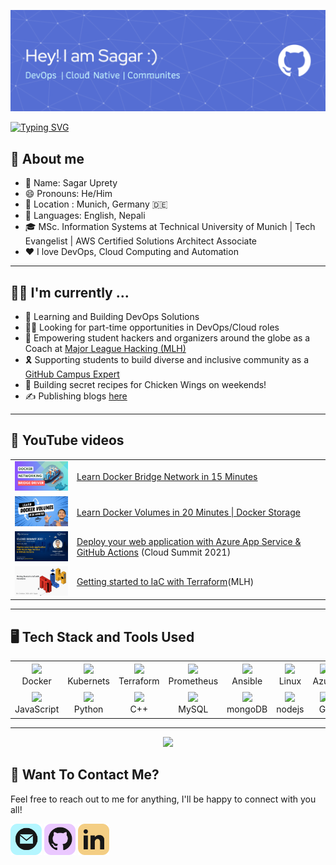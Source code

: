 ![Header](./assets/github-header-image.png)

[![Typing SVG](https://readme-typing-svg.demolab.com/?lines=Welcome+to+my+Profile!;Diving+into+DevOps+and+Cloud;Loves+Hackathons&font=Fira%20Code&center=true&width=440&height=45&color=556ED2&vCenter=true&size=22)](https://git.io/typing-svg)

<h2> 🤘 About me </h2>

<ul>
<li> 👤 Name: Sagar Uprety </li>
<li> 😄 Pronouns: He/Him </li>
<li> 📌 Location : Munich, Germany 🇩🇪 </li>
<li> 📢 Languages: English, Nepali
<li> 🎓 MSc. Information Systems at Technical University of Munich | Tech Evangelist | AWS Certified Solutions Architect Associate </li>
<li> ❤️ I love DevOps, Cloud Computing and Automation </li>
</ul>

--- 
<h2 > 👨‍💻 I'm currently ...</h2>

- 🔭 Learning and Building DevOps Solutions
- 🧑‍💻 Looking for part-time opportunities in DevOps/Cloud roles
- 🥳 Empowering student hackers and organizers around the globe as a Coach at [Major League Hacking (MLH)](https://mlh.io/)
- 🎗️ Supporting students to build diverse and inclusive community as a [GitHub Campus Expert](https://education.github.com/experts)
- 🍗 Building secret recipes for Chicken Wings on weekends!
- ✍️ Publishing blogs [here](https://sagaruprety.com.np/) 

---

<h2 > 🎥 YouTube videos </h2>

<table>
<!-- YOUTUBE-VIDEOS-LIST:START -->
<tr><td><a href="https://www.youtube.com/watch?v=jCJAiOSuOkg"><img width="150px" src="./assets/yt-3.png"></a></td>
<td><a href="https://www.youtube.com/watch?v=jCJAiOSuOkg">Learn Docker Bridge Network in 15 Minutes
</a> <br/></td></tr>
<tr><td><a href="https://www.youtube.com/watch?v=EKCs25wL_Vg"><img width="150px" src="./assets/yt-5.png"></a></td>
<td><a href="https://www.youtube.com/watch?v=EKCs25wL_Vg">Learn Docker Volumes in 20 Minutes | Docker Storage
</a> <br/></td></tr>
<tr><td><a href="https://www.youtube.com/watch?v=PoL1lDrZ6hE&list=PLLrYSkpcHmySGiEeS5tDsIUDW8zG6myBa"><img width="150px" src="./assets/yt-1.jpeg"></a></td>
<td><a href="https://www.youtube.com/watch?v=PoL1lDrZ6hE&list=PLLrYSkpcHmySGiEeS5tDsIUDW8zG6myBa">Deploy your web application with Azure App Service & GitHub Actions</a> (Cloud Summit 2021)<br/></td></tr>
<tr><td><a href="https://www.youtube.com/watch?v=fG5BL7Uisag"><img width="140px" src="./assets/yt-4.png"></a></td>
<td><a href="https://www.youtube.com/watch?v=fG5BL7Uisag">Getting started to IaC with Terraform</a>(MLH)<br/></td></tr>
<!-- YOUTUBE-VIDEOS-LIST:END -->
</table>

---

<h2>🖥️ Tech Stack and Tools Used</h2>

<table>
<tr>
    <td align="center" width="96" height="40">
            <img src="https://cdn.jsdelivr.net/gh/devicons/devicon/icons/docker/docker-original.svg" />
    <br>Docker
    </td>
    <td align="center" width="96" height="40">
            <img src="https://cdn.jsdelivr.net/gh/devicons/devicon/icons/kubernetes/kubernetes-plain.svg" />
    <br>Kubernets
    </td>
    <td align="center" width="96" height="40">
            <img src="https://cdn.jsdelivr.net/gh/devicons/devicon/icons/terraform/terraform-original.svg" />
    <br>Terraform
    </td>
    <td align="center" width="96" height="40">
            <img src="https://cdn.jsdelivr.net/gh/devicons/devicon/icons/prometheus/prometheus-original.svg" />
    <br>Prometheus
    </td>
    <td align="center" width="96" height="40">
            <img src="https://cdn.jsdelivr.net/gh/devicons/devicon/icons/ansible/ansible-original.svg" />
    <br>Ansible
    </td>
    <td align="center" width="96" height="40">
            <img src="https://cdn.jsdelivr.net/gh/devicons/devicon/icons/linux/linux-original.svg" />
    <br>Linux
    </td>
    <td align="center" width="96" height="40">
            <img src="https://cdn.jsdelivr.net/gh/devicons/devicon/icons/azure/azure-original.svg" />
    <br>Azure
    </td>
      <td align="center" width="96" height="40">
            <img src="https://cdn.jsdelivr.net/gh/devicons/devicon@latest/icons/amazonwebservices/amazonwebservices-original-wordmark.svg" />
    <br>AWS
    </td>
    <td align="center" width="96" height="40">
            <img src="https://cdn.jsdelivr.net/gh/devicons/devicon/icons/vscode/vscode-original.svg" />
    <br>VsCode
    </td>
<tr>
    <td align="center"  width="96" height="40">
        <img src="https://cdn.jsdelivr.net/gh/devicons/devicon/icons/javascript/javascript-original.svg" />
    <br>JavaScript
    </td>
    <td align="center"  width="96"height="40" >
            <img src="https://cdn.jsdelivr.net/gh/devicons/devicon/icons/python/python-original.svg" />
    <br>Python
    </td>
    <td align="center"  width="96" height="40">
            <img src="https://cdn.jsdelivr.net/gh/devicons/devicon/icons/cplusplus/cplusplus-original.svg" />
    <br>C++
    </td>
    </td>
    <td align="center" width="96" height="40">
            <img src="https://cdn.jsdelivr.net/gh/devicons/devicon/icons/mysql/mysql-original.svg" />
    <br>MySQL
    </td>
    <td align="center" width="96" height="40">
            <img src="https://cdn.jsdelivr.net/gh/devicons/devicon/icons/mongodb/mongodb-original.svg" />
    <br>mongoDB
    </td>
    <td align="center" width="96" height="40">
            <img src="https://cdn.jsdelivr.net/gh/devicons/devicon/icons/nodejs/nodejs-original.svg" />
    <br>nodejs
    </td>
    </td>
    <td align="center"  width="96" height="40">
            <img src="https://cdn.jsdelivr.net/gh/devicons/devicon/icons/git/git-original.svg" />
    <br>Git
    <td align="center"  width="96" height="40">
            <img src="https://cdn.jsdelivr.net/gh/devicons/devicon/icons/github/github-original.svg" />
    <br>GitHub
    </td>
    <td align="center"  width="96" height="40">
            <img src="https://cdn.jsdelivr.net/gh/devicons/devicon/icons/figma/figma-original.svg" />
    <br>Figma
    </td>
    
</tr>
</table>

---
<p align="center">
<a href="https://github.com/sagar-uprety">
  <img height="180em" src="https://github-readme-stats-eight-theta.vercel.app/api?username=sagar-uprety&show_icons=true&theme=algolia&include_all_commits=true&count_private=true&hide=issues"/>
</a>
</p>

<h2 >  💬 Want To Contact Me? </h2>

Feel free to reach out to me for anything, I'll be happy to connect with you all!

<p>
  <a href="mailto:sagarupreti100@gmail.com" alt="Mail"><img height='50' src="./assets/mail.png"></a>
   <a href="https://www.github.com/sagar-uprety" alt="Mail"><img height='50' src="./assets/github.png"></a>
  <a href="https://www.linkedin.com/in/sagar-uprety/" alt="Linkedin"><img height='50' src="./assets/linkedin.png"></a>
</p>

